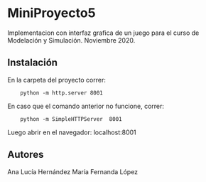 # MiniProyecto5
Implementacion con interfaz grafica de un juego para el curso de Modelación y Simulación. 
Noviembre 2020. 

## Instalación

En la carpeta del proyecto correr:
```shell
    python -m http.server 8001
```

En caso que el comando anterior no funcione, correr: 
```shell
    python -m SimpleHTTPServer  8001
```
Luego abrir en el navegador: localhost:8001
## Autores
Ana Lucía Hernández
María Fernanda López

